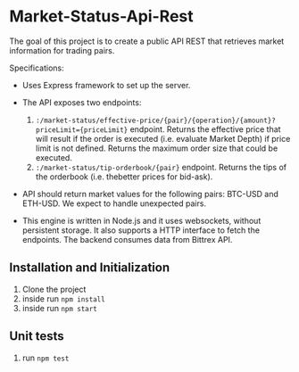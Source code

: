 # Market-Status-Api-Rest

The goal of this project is to create a public API REST that retrieves market information for trading
pairs.

Specifications:
  - Uses Express framework to set up the server.
  - The API exposes two endpoints:
    1. `:/market-status/effective-price/{pair}/{operation}/{amount}?priceLimit={priceLimit}` endpoint. 
      Returns the effective price that will result if the order is executed (i.e. evaluate Market Depth) if price limit is not defined. Returns the maximum order size that could be executed.
    2. `:/market-status/tip-orderbook/{pair}` endpoint. Returns the tips of the orderbook (i.e. thebetter prices for bid-ask).

  - API should return market values for the following pairs: BTC-USD and ETH-USD. We expect
to handle unexpected pairs.
  - This engine is written in Node.js and it uses websockets, without persistent storage. It also supports a HTTP interface to fetch the endpoints.
  The backend consumes data from Bittrex API.

## Installation and Initialization
1. Clone the project
2. inside run `npm install`
3. inside run `npm start`

## Unit tests
1. run `npm test`
